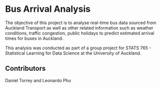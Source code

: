 # Bus Arrival Analysis

The objective of this project is to analyse real-time bus data sourced from Auckland Transport as well as other related information such as weather conditions, traffic congestion, public holidays to predict estimated arrival times for buses in Auckland. 

This analysis was conducted as part of a group project for STATS 765 - Statistical Learning for Data Science at the University of Auckland.

## Contributors
Daniel Torrey and Leonardo Phu